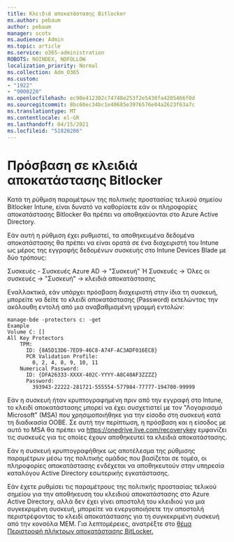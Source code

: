```yaml
---
title: Κλειδιά αποκατάστασης Bitlocker
ms.author: pebaum
author: pebaum
manager: scotv
ms.audience: Admin
ms.topic: article
ms.service: o365-administration
ROBOTS: NOINDEX, NOFOLLOW
localization_priority: Normal
ms.collection: Adm_O365
ms.custom:
- "1922"
- "9000220"
ms.openlocfilehash: ec90e412302c74748e253f2e5430fa4205466f0d
ms.sourcegitcommit: 8bc60ec34bc1e40685e3976576e04a2623f63a7c
ms.translationtype: MT
ms.contentlocale: el-GR
ms.lasthandoff: 04/15/2021
ms.locfileid: "51820286"
---
```

# <a name="accessing-bitlocker-recovery-keys"></a>Πρόσβαση σε κλειδιά αποκατάστασης Bitlocker

Κατά τη ρύθμιση παραμέτρων της πολιτικής προστασίας τελικού σημείου Bitlocker Intune, είναι δυνατό να καθορίσετε εάν οι πληροφορίες αποκατάστασης Bitlocker θα πρέπει να αποθηκεύονται στο Azure Active Directory.

Εάν αυτή η ρύθμιση έχει ρυθμιστεί, τα αποθηκευμένα δεδομένα αποκατάστασης θα πρέπει να είναι ορατά σε ένα διαχειριστή του Intune ως μέρος της εγγραφής δεδομένων συσκευής στο Intune Devices Blade με δύο τρόπους:

Συσκευές - Συσκευές Azure AD -> "Συσκευή" Ή Συσκευές -> Όλες οι συσκευές -> "Συσκευή" -> κλειδιά αποκατάστασης

Εναλλακτικά, εάν υπάρχει πρόσβαση διαχειριστή στην ίδια τη συσκευή, μπορείτε να δείτε το κλειδί αποκατάστασης (Password) εκτελώντας την ακόλουθη εντολή από μια αναβαθμισμένη γραμμή εντολών:

```
manage-bde -protectors c: -get
Example
Volume C: []
All Key Protectors
    TPM:
      ID: {8A5D13D6-7ED9-46C8-A74F-AC3ADF016EC8}
      PCR Validation Profile:
        0, 2, 4, 8, 9, 10, 11
    Numerical Password:
      ID: {DFA26333-XXXX-402C-YYYY-A8C40AF3ZZZZ}
      Password:
        393943-22222-281721-555554-577984-77777-194700-99999
```
Εάν η συσκευή ήταν κρυπτογραφημένη πριν από την εγγραφή στο Intune, το κλειδί αποκατάστασης μπορεί να έχει συσχετιστεί με τον "Λογαριασμό Microsoft" (MSA) που χρησιμοποιήθηκε για την είσοδο στη συσκευή κατά τη διαδικασία OOBE. Σε αυτή την περίπτωση, η πρόσβαση και η είσοδος με αυτό το MSA θα πρέπει να  https://onedrive.live.com/recoverykey εμφανίζει τις συσκευές για τις οποίες έχουν αποθηκευτεί τα κλειδιά αποκατάστασης.
 
Εάν η συσκευή κρυπτογραφήθηκε ως αποτέλεσμα της ρύθμισης παραμέτρων μέσω της πολιτικής ομάδας που βασίζεται σε τομέα, οι πληροφορίες αποκατάστασης ενδέχεται να αποθηκευτούν στην υπηρεσία καταλόγου Active Directory εσωτερικής εγκατάστασης.

Εάν έχετε ρυθμίσει τις παραμέτρους της πολιτικής προστασίας τελικού σημείου για την αποθήκευση του κλειδιού αποκατάστασης στο Azure Active Directory, αλλά δεν έχει γίνει αποστολή του κλειδιού για μια συγκεκριμένη συσκευή, μπορείτε να ενεργοποιήσετε την αποστολή περιστρέφοντας το κλειδί αποκατάστασης για τη συγκεκριμένη συσκευή από την κονσόλα MEM. Για λεπτομέρειες, ανατρέξτε στο [θέμα Περιστροφή πλήκτρων αποκατάστασης BitLocker.](https://docs.microsoft.com/mem/intune/protect/encrypt-devices#view-details-for-recovery-keys)

